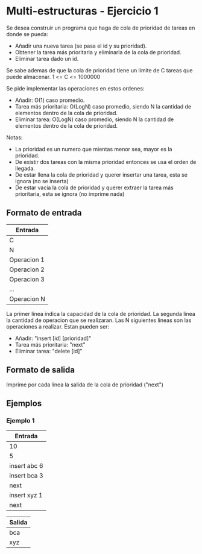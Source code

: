 # Multi-estructuras - Ejercicio 1
Se desea construir un programa que haga de cola de prioridad de tareas en donde se pueda:
- Añadir una nueva tarea (se pasa el id y su prioridad).
- Obtener la tarea más prioritaria y eliminarla de la cola de prioridad.
- Eliminar tarea dado un id.

Se sabe ademas de que la cola de prioridad tiene un limite de C tareas que puede almacenar.
1 <= C <= 1000000

Se pide implementar las operaciones en estos ordenes:
- Añadir: O(1) caso promedio.
- Tarea más prioritaria: O(LogN) caso promedio, siendo N la cantidad de elementos dentro de la cola de prioridad.
- Eliminar tarea: O(LogN) caso promedio, siendo N la cantidad de elementos dentro de la cola de prioridad.

Notas: 
- La prioridad es un numero que mientas menor sea, mayor es la prioridad.
- De existir dos tareas con la misma prioridad entonces se usa el orden de llegada.
- De estar llena la cola de prioridad y querer insertar una tarea, esta se ignora (no se inserta)
- De estar vacia la cola de prioridad y querer extraer la tarea más prioritaria, esta se ignora (no imprime nada)

## Formato de entrada
| Entrada           |
| ----------------- |
| C                 |
| N                 |
| Operacion 1       |
| Operacion 2       |
| Operacion 3       |
| ...               |
| Operacion N       |


La primer linea indica la capacidad de la cola de prioridad.
La segunda linea la cantidad de operacion que se realizaran.
Las N siguientes lineas son las operaciones a realizar. Estan pueden ser:
- Añadir: "insert [id] [prioridad]"
- Tarea más prioritaria: "next" 
- Eliminar tarea: "delete [id]"

## Formato de salida
Imprime por cada linea la salida de la cola de prioridad ("next")

## Ejemplos
### Ejemplo 1
| Entrada      |
| ------------ |
| 10           |
| 5            |
| insert abc 6 |
| insert bca 3 |
| next         |
| insert xyz 1 |
| next         |

| Salida      |
| ----------- |
| bca         |
| xyz         |
